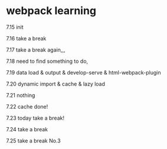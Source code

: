 # webpack learning

7.15 init

7.16 take a break

7.17 take a break again,,,

7.18 need to find something to do,

7.19 data load & output & develop-serve & html-webpack-plugin

7.20 dynamic import & cache & lazy load

7.21 nothing

7.22 cache done!

7.23 today take a break!

7.24 take a break

7.25 take a break No.3